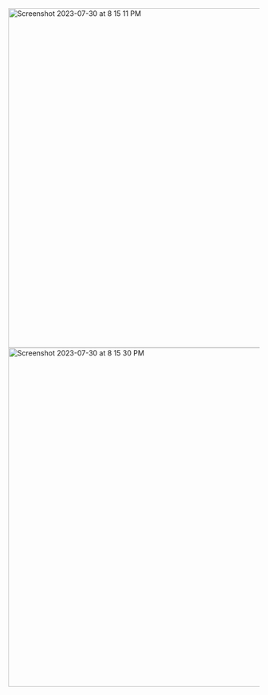 <img width="680" alt="Screenshot 2023-07-30 at 8 15 11 PM" src="https://github.com/VeeranganaMalav/JavaScript-Exercises/assets/77395344/147c3f6a-2d08-4145-9bd3-ef2e544bb151">

<img width="679" alt="Screenshot 2023-07-30 at 8 15 30 PM" src="https://github.com/VeeranganaMalav/JavaScript-Exercises/assets/77395344/24483fae-9e2f-4713-a86f-05dd4b4dc16f">
